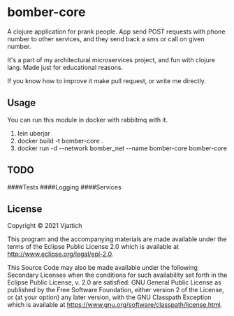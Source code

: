 # bomber-core

A clojure application for prank people. App send POST requests with phone number to other services, and they send back a sms or call on given number.

It's a part of my architectural microservices project, and fun with clojure lang. Made just for educational reasons.

If you know how to improve it make pull request, or write me directly.

## Usage

You can run this module in docker with rabbitmq with it.

1. lein uberjar
2. docker build -t bomber-core .
3. docker run -d --network bomber_net --name bomber-core bomber-core

## TODO
####Tests
####Logging
####Services

## License 

Copyright © 2021 Vjattich 

This program and the accompanying materials are made available under the terms of the Eclipse Public License 2.0 which is available at
http://www.eclipse.org/legal/epl-2.0.

This Source Code may also be made available under the following Secondary Licenses when the conditions for such availability set forth in the Eclipse Public
License, v. 2.0 are satisfied: GNU General Public License as published by the Free Software Foundation, either version 2 of the License, or (at your option) any
later version, with the GNU Classpath Exception which is available at https://www.gnu.org/software/classpath/license.html.
